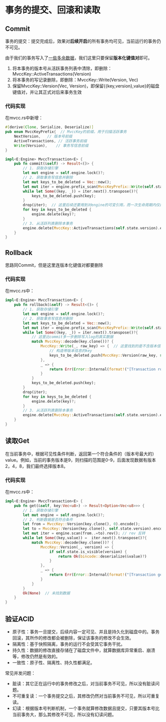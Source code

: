 # 事务的提交、回滚和读取

## Commit

事务的提交：提交完成后，效果对**后续开启**的所有事务均可见，当前运行的事务仍不可见。

由于我们的事务写入了[一些多余数据](./02-Begin+Write.md/#磁盘存储了什么)，我们这里只要保留**版本化键值对**即可。

1. 将本事务的版本号从活跃事务列表中清除，即删除：MvccKey::ActiveTransactions(Version)
2. 将本事务的写记录删除，即删除：MvccKey::Write(Version, Vec<u8>)
3. 保留MvccKey::Version(Vec<u8>, Version)，即保留{{key,version},value}的磁盘键值对，并让其正式对后来事务生效

### 代码实现

在mvcc.rs中新增：

```rust
#[derive(Clone, Serialize, Deserialize)]
pub enum MvccKeyPrefix{  // MvccKey的前缀，用于扫描活跃事务
    NextVersion,   // 版本号前缀
    ActiveTransactions, // 活跃事务前缀
    Write(Version),    // 事务写信息前缀
}

impl<E:Engine> MvccTransaction<E> {
    pub fn commit(&self) -> Result<()> {
        // 1. 获取存储引擎
        let mut engine = self.engine.lock()?;
        // 2. 获取事务写信息并删除
        let mut keys_to_be_deleted = Vec::new();
        let mut iter = engine.prefix_scan(MvccKeyPrefix::Write(self.state.version).encode());
        while let Some((key, _)) = iter.next().transpose()?{
            keys_to_be_deleted.push(key);
        }
        drop(iter);  // 这里后续还要用到对engine的可变引用，而一次生命周期内仅能有一次引用，所以这里手动drop掉iter，停止对engine的可变引用
        for key in keys_to_be_deleted {
            engine.delete(key)?;
        }
        // 3. 从活跃列表删除本事务
        engine.delete(MvccKey::ActiveTransactions(self.state.version).encode())
    }
}
```

## Rollback

思路同Commit，但是这里连版本化键值对都要删除

### 代码实现

在mvcc.rs中：

```rust
impl<E:Engine> MvccTransaction<E> {
    pub fn rollback(&self) -> Result<()> {
        // 1. 获取存储引擎
        let mut engine = self.engine.lock()?;
        // 2. 获取事务写信息并删除
        let mut keys_to_be_deleted = Vec::new();
        let mut iter = engine.prefix_scan(MvccKeyPrefix::Write(self.state.version).encode());
        while let Some((key, _)) = iter.next().transpose()?{
            // 这里比commit多一步删除写入log的真实数据
            match MvccKey::decode(key.clone())? {
                MvccKey::Write(_, raw_key) => {  // 这里找到的是不含版本信息的key
                    // 构造带版本信息的key
                    keys_to_be_deleted.push(MvccKey::Version(raw_key, self.state.version).encode());
                },
                _ => {
                    return Err(Error::Internal(format!("[Transaction rollback] Unexpected key: {:?}", String::from_utf8(key))))
                }
            }
            keys_to_be_deleted.push(key);
        }
        drop(iter);
        for key in keys_to_be_deleted {
            engine.delete(key)?;
        }
        // 3. 从活跃列表删除本事务
        engine.delete(MvccKey::ActiveTransactions(self.state.version).encode())
    }
}
```

## 读取Get

在当前事务中，根据可见性条件判断，返回第一个符合条件的（版本号最大的）value。例如，当前的事务版本是9，则扫描的范围是0-9，后面发现数据有版本2，4，8，我们最终选择版本8。

### 代码实现

在mvcc.rs中：

```rust
impl<E:Engine> MvccTransaction<E> {
    pub fn get(&self, key:Vec<u8>) -> Result<Option<Vec<u8>>> {
        // 1. 获取存储引擎
        let mut engine = self.engine.lock()?;
        // 2. 判断数据是否符合条件
        let from = MvccKey::Version(key.clone(), 0).encode();
        let to = MvccKey::Version(key.clone(), self.state.version).encode();
        let mut iter = engine.scan(from..=to).rev(); // rev 反转
        while let Some((key,value)) =  iter.next().transpose()?{
            match MvccKey::decode(key.clone())? {
                MvccKey::Version(_, version) => {
                    if self.state.is_visible(version) {
                        return Ok(bincode::deserialize(&value)?)
                    }
                },
                _ => {
                    return Err(Error::Internal(format!("[Transaction get] Unexpected key: {:?}", String::from_utf8(key))))
                }
            }
        }
        Ok(None)  // 未找到数据
    }
}
```

## 验证ACID

- 原子性：事务一旦提交，后续内容一定可见、并且是持久化到磁盘中的。事务回滚，其所作的修改都会被删除，保证该事务的修改不会生效。
- 隔离性：基于快照隔离，事务的运行不会受其它事务干扰。
- 持久性：数据的修改直接存储在了磁盘文件中，就算数据库异常重启、崩溃等，修改仍然是有效的。
- 一致性：原子性、隔离性、持久性都满足。

常见并发问题：
- 脏读：其它正在运行中的事务修改之后，对当前事务不可见，所以没有脏读问题。
- 不可重复读：一个事务提交之后，其修改仍然对当前事务不可见，所以可重复读。
- 幻读：根据版本号判断机制，一个事务就算修改数据且提交，只要其版本号比当前事务大，那么其修改不可见，所以没有幻读问题。